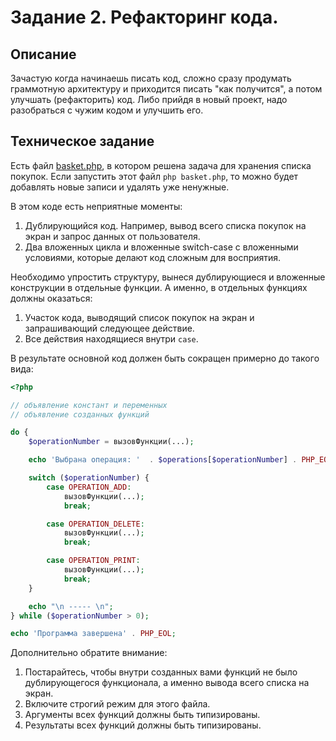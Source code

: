# Задание 2. Рефакторинг кода. 

## Описание
Зачастую когда начинаешь писать код, сложно сразу продумать граммотную архитектуру и приходится 
писать "как получится", а потом улучшать (рефакторить) код. Либо прийдя в новый проект, надо разобраться с чужим кодом и улучшить его.  

## Техническое задание
Есть файл [basket.php](cart.php), в котором решена задача для хранения списка покупок. 
Если запустить этот файл `php basket.php`, то можно будет добавлять новые записи и удалять 
уже ненужные.  

В этом коде есть неприятные моменты:
1. Дублирующийся код. Например, вывод всего списка покупок на экран и запрос данных от пользователя. 
2. Два вложенных цикла и вложенные switch-case с вложенными условиями, которые делают код 
сложным для восприятия. 

Необходимо упростить структуру, вынеся дублирующиеся и вложенные конструкции в отдельные функции.
А именно, в отдельных функциях должны оказаться:
1. Участок кода, выводящий список покупок на экран и запрашивающий следующее действие.
1. Все действия находящиеся внутри `case`. 

В результате основной код должен быть сокращен примерно до такого вида:
```php
<?php

// объявление констант и переменных
// объявление созданных функций 

do {
    $operationNumber = вызовФункции(...);

    echo 'Выбрана операция: '  . $operations[$operationNumber] . PHP_EOL;

    switch ($operationNumber) {
        case OPERATION_ADD:
            вызовФункции(...);
            break;

        case OPERATION_DELETE:
            вызовФункции(...);
            break;

        case OPERATION_PRINT:
            вызовФункции(...);
            break;
    }

    echo "\n ----- \n";
} while ($operationNumber > 0);

echo 'Программа завершена' . PHP_EOL;

```

Дополнительно обратите внимание:
1. Постарайтесь, чтобы внутри созданных вами функций не было дублирующегося функционала, а именно вывода всего списка на экран.
1. Включите строгий режим для этого файла.  
1. Аргументы всех функций должны быть типизированы.
1. Результаты всех функций должны быть типизированы. 




